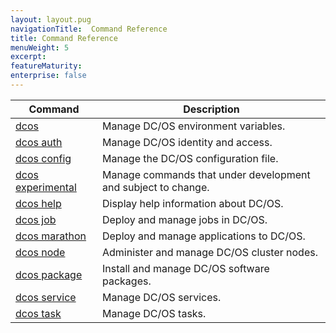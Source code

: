 ```yaml
---
layout: layout.pug
navigationTitle:  Command Reference
title: Command Reference
menuWeight: 5
excerpt:
featureMaturity:
enterprise: false
---
```


<!-- This source repo for this topic is https://github.com/dcos/dcos-docs -->



| Command | Description |
|---------|-------------|
| [dcos](/1.9/cli/command-reference/dcos-auth/)   | Manage DC/OS environment variables. |
| [dcos auth](/1.9/cli/command-reference/dcos-auth/)   |  Manage DC/OS identity and access. |
| [dcos config](/1.9/cli/command-reference/dcos-config/) |  Manage the DC/OS configuration file. |
| [dcos experimental](/1.9/cli/command-reference/dcos-experimental/) | Manage commands that under development and subject to change. |
| [dcos help](/1.9/cli/command-reference/dcos-help/)    | Display help information about DC/OS.  |
| [dcos job](/1.9/cli/command-reference/dcos-job/)    | Deploy and manage jobs in DC/OS.  |
| [dcos marathon](/1.9/cli/command-reference/dcos-marathon/)  |  Deploy and manage applications to DC/OS.  |
| [dcos node](/1.9/cli/command-reference/dcos-node/)   |  Administer and manage DC/OS cluster nodes.  |
| [dcos package](/1.9/cli/command-reference/dcos-package/) | Install and manage DC/OS software packages. |
| [dcos service](/1.9/cli/command-reference/dcos-service/)  |  Manage DC/OS services.  |
| [dcos task](/1.9/cli/command-reference/dcos-task/)  |  Manage DC/OS tasks.  |



